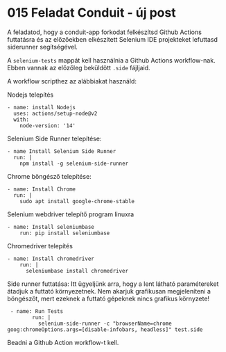 # 015 Feladat Conduit - új post
A feladatod, hogy a conduit-app forkodat felkészítsd Github Actions futtatásra és az előzőekben elkészített Selenium IDE projekteket lefuttasd siderunner segítségével.

A `selenium-tests` mappát kell használnia a Github Actions workflow-nak. Ebben vannak az előzőleg beküldött `.side` fájljaid. 

A workflow scripthez az alábbiakat használd:

Nodejs telepítés
```
- name: install Nodejs
  uses: actions/setup-node@v2
  with:
    node-version: '14'
```

Selenium Side Runner telepítése:
```
- name Install Selenium Side Runner
  run: |
    npm install -g selenium-side-runner
```

Chrome böngésző telepítése:
```
- name: Install Chrome
  run: |
    sudo apt install google-chrome-stable
```

Selenium webdriver telepítő program linuxra
```
- name: Install seleniumbase
    run: pip install seleniumbase
```

Chromedriver telepítés
```
- name: Install chromedriver
    run: |
      seleniumbase install chromedriver
```

Side runner futtatása:
Itt ügyeljünk arra, hogy a lent látható paramétereket átadjuk a futtató környezetnek. Nem akarjuk grafikusan megjeleníteni a böngészőt, mert ezeknek a futtató gépeknek nincs grafikus környzete!
```
 - name: Run Tests
        run: |
          selenium-side-runner -c "browserName=chrome goog:chromeOptions.args=[disable-infobars, headless]" test.side
```

Beadni a Github Action workflow-t kell.
